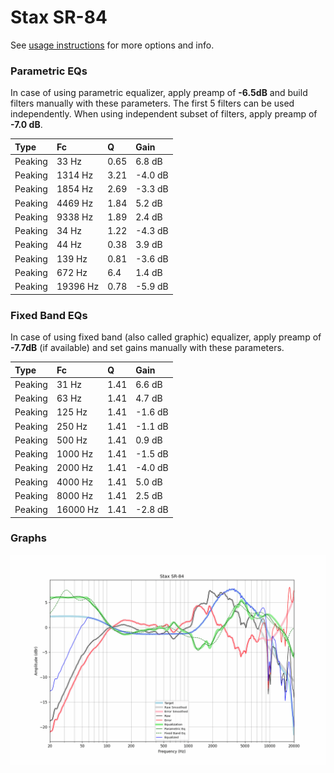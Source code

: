 # Stax SR-84
See [usage instructions](https://github.com/jaakkopasanen/AutoEq#usage) for more options and info.

### Parametric EQs
In case of using parametric equalizer, apply preamp of **-6.5dB** and build filters manually
with these parameters. The first 5 filters can be used independently.
When using independent subset of filters, apply preamp of **-7.0 dB**.

| Type    | Fc       |    Q | Gain    |
|:--------|:---------|:-----|:--------|
| Peaking | 33 Hz    | 0.65 | 6.8 dB  |
| Peaking | 1314 Hz  | 3.21 | -4.0 dB |
| Peaking | 1854 Hz  | 2.69 | -3.3 dB |
| Peaking | 4469 Hz  | 1.84 | 5.2 dB  |
| Peaking | 9338 Hz  | 1.89 | 2.4 dB  |
| Peaking | 34 Hz    | 1.22 | -4.3 dB |
| Peaking | 44 Hz    | 0.38 | 3.9 dB  |
| Peaking | 139 Hz   | 0.81 | -3.6 dB |
| Peaking | 672 Hz   | 6.4  | 1.4 dB  |
| Peaking | 19396 Hz | 0.78 | -5.9 dB |

### Fixed Band EQs
In case of using fixed band (also called graphic) equalizer, apply preamp of **-7.7dB**
(if available) and set gains manually with these parameters.

| Type    | Fc       |    Q | Gain    |
|:--------|:---------|:-----|:--------|
| Peaking | 31 Hz    | 1.41 | 6.6 dB  |
| Peaking | 63 Hz    | 1.41 | 4.7 dB  |
| Peaking | 125 Hz   | 1.41 | -1.6 dB |
| Peaking | 250 Hz   | 1.41 | -1.1 dB |
| Peaking | 500 Hz   | 1.41 | 0.9 dB  |
| Peaking | 1000 Hz  | 1.41 | -1.5 dB |
| Peaking | 2000 Hz  | 1.41 | -4.0 dB |
| Peaking | 4000 Hz  | 1.41 | 5.0 dB  |
| Peaking | 8000 Hz  | 1.41 | 2.5 dB  |
| Peaking | 16000 Hz | 1.41 | -2.8 dB |

### Graphs
![](./Stax%20SR-84.png)